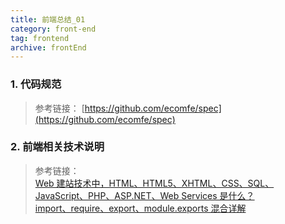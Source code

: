```yaml
---
title: 前端总结_01 
category: front-end
tag: frontend
archive: frontEnd
---
```


### 1. 代码规范
>参考链接： [https://github.com/ecomfe/spec](https://github.com/ecomfe/spec)

### 2. 前端相关技术说明
>参考链接：  
[Web 建站技术中，HTML、HTML5、XHTML、CSS、SQL、JavaScript、PHP、ASP.NET、Web Services 是什么？](https://www.zhihu.com/question/22689579)  
[import、require、export、module.exports 混合详解](https://mp.weixin.qq.com/s/lohBbUsVQyIhKcMMUFRZGg)

